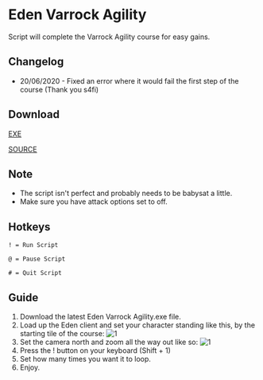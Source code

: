 # Eden Varrock Agility
Script will complete the Varrock Agility course for easy gains.

## Changelog
* 20/06/2020 - Fixed an error where it would fail the first step of the course (Thank you s4fi)

## Download
[EXE](https://github.com/SamlerOSRS/EdenAHK/blob/master/Agility/Eden%20Varrock%20Agility%20v1r2.exe)

[SOURCE](https://github.com/SamlerOSRS/EdenAHK/blob/master/Agility/varrockagility.ahk)

## Note
* The script isn't perfect and probably needs to be babysat a little.
* Make sure you have attack options set to off.

## Hotkeys
` ! = Run Script `

` @ = Pause Script `

` # = Quit Script `

## Guide
1. Download the latest Eden Varrock Agility.exe file.
2. Load up the Eden client and set your character standing like this, by the starting tile of the course:
![1](https://i.imgur.com/6fjH8rt.png)
3. Set the camera north and zoom all the way out like so:
![1](https://i.imgur.com/TNu4Fv8.png)
4. Press the ! button on your keyboard (Shift + 1)
5. Set how many times you want it to loop.
6. Enjoy.

